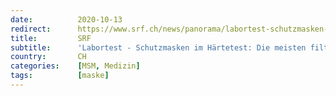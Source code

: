 ```yaml
---
date:          2020-10-13
redirect:      https://www.srf.ch/news/panorama/labortest-schutzmasken-im-haertetest-die-meisten-filtern-ungenuegend
title:         SRF
subtitle:      'Labortest - Schutzmasken im Härtetest: Die meisten filtern ungenügend'
country:       CH
categories:    [MSM, Medizin]
tags:          [maske]
---
```

